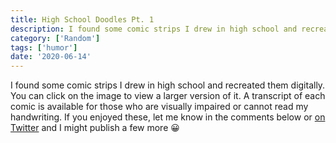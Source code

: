 ```yaml
---
title: High School Doodles Pt. 1
description: I found some comic strips I drew in high school and recreated them digitally.
category: ['Random']
tags: ['humor']
date: '2020-06-14'
---
```


<script>
  import ComicPreview from '$lib/components/comics/ComicPreview.svelte';
</script>

I found some comic strips I drew in high school and recreated them digitally. You can click on the image to view a larger version of it. A transcript of each comic is available for those who are visually impaired or cannot read my handwriting. If you enjoyed these, let me know in the comments below or [on Twitter](https://twitter.com/quangdaon) and I might publish a few more 😀


<ComicPreview slug="let-me-finish" />
<ComicPreview slug="pencil-sharpener" />
<ComicPreview slug="sad-snowman" />
<ComicPreview slug="the-joke_punchline" />